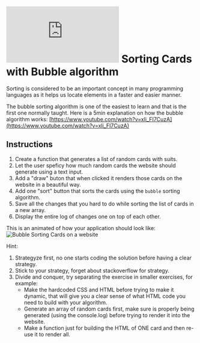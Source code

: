 # ![alt text](https://assets.breatheco.de/apis/img/images.php?blob&random&cat=icon&tags=breathecode,32) Sorting Cards with Bubble algorithm

Sorting is considered to be an important concept in many programming languages as it helps us locate elements in a faster and easier manner.

The bubble sorting algorithm is one of the easiest to learn and that is the first one normally taught. Here is a 5min explanation on how the bubble algorithm works:
[https://www.youtube.com/watch?v=xli_FI7CuzA](https://www.youtube.com/watch?v=xli_FI7CuzA)

## Instructions

1. Create a function that generates a list of random cards with suits.
1. Let the user speficy how much random cards the website should generate using a text input.
2. Add a "draw" buton that when clicked it renders those cards on the website in a beautiful way.
3. Add one "sort" button that sorts the cards using the `bubble` sorting algorithm.
4. Save all the changes that you hard to do while sorting the list of cards in a new array.
5. Display the entire log of changes one on top of each other.

This is an animated of how your application should look like:
![Bubble Sorting Cards on a website](https://projects.breatheco.de/json?slug=sorting-cards-with-bubble&preview)

Hint:

1. Strategyze first, no one starts coding the solution before having a clear strategy.
2. Stick to your strategy, forget about stackoverflow for strategy.
3. Divide and conquer, try separating the exercise in smaller exercises, for example:
    - Make the hardcoded CSS and HTML before trying to make it dynamic, that will give you a clear sense of what HTML code you need to build with your algorithm.
    - Generate an array of random cards first, make sure is properly being generated (using the console.log) before trying to render it into the website.
    - Make a function just for building the HTML of ONE card and then re-use it to render all.